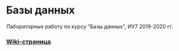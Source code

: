 # Базы данных

Лабораторные работу по курсу "Базы данных", ИУ7 2019-2020 гг.

### [Wiki-страница](https://github.com/SGCube/IU7-Databases/wiki)
